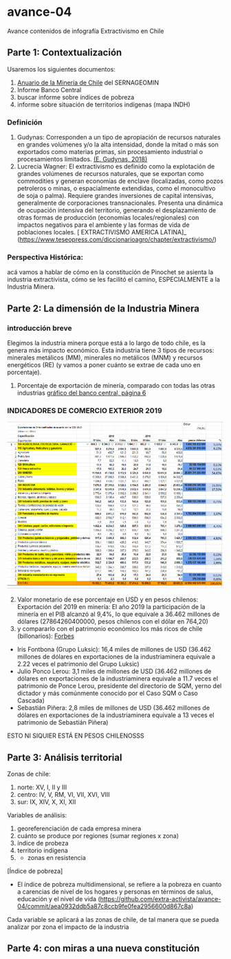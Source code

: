 # avance-04
Avance contenidos de infografía Extractivismo en Chile

## Parte 1: Contextualización

Usaremos los siguientes documentos:
1. [Anuario de la Minería de Chile](https://www.sernageomin.cl/anuario-de-la-mineria-de-chile/) del SERNAGEOMIN
2. Informe Banco Central 
3. buscar informe sobre índices de pobreza
4. informe sobre situación de territorios indígenas (mapa INDH)

### Definición
1. Gudynas: Corresponden a un tipo de apropiación de recursos naturales en grandes volúmenes y/o la alta intensidad, donde la mitad o más son exportados como materias primas, sin procesamiento industrial o procesamientos limitados. [(E. Gudynas, 2018)](http://gudynas.com/wp-content/uploads/GudynasExtractivismosConceptoViolenciasFuhem18.pdf)
2.  Lucrecia Wagner:  El extractivismo es definido como la explotación de grandes volúmenes de recursos naturales, que se exportan como commodities y generan economías de enclave (localizadas, como pozos petroleros o minas, o espacialmente extendidas, como el monocultivo de soja o palma). Requiere grandes inversiones de capital intensivas, generalmente de corporaciones transnacionales. Presenta una dinámica de ocupación intensiva del territorio, generando el desplazamiento de otras formas de producción (economías locales/regionales) con impactos negativos para el ambiente y las formas de vida de poblaciones locales.
[  EXTRACTIVISMO  AMERICA LATINA]_ (https://www.teseopress.com/diccionarioagro/chapter/extractivismo/)


### Perspectiva Histórica: 
acá vamos a hablar de cómo en la constitución de Pinochet se asienta la industria extractivista, cómo se les facilitó el camino, ESPECIALMENTE a la Industria Minera. 

## Parte 2: La dimensión de la Industria Minera
### introducción breve
Elegimos la industria minera porque está a lo largo de todo chile, es la genera más impacto económico. Esta industria tiene 3 tipos de recursos: minerales metálicos (MM), minerales no metálicos (MNM) y recursos energéticos (RE) (y vamos a poner cuánto se extrae de cada uno en porcentaje).

1. Porcentaje de exportación de minería, comparado con todas las otras industrias [gráfico del banco central, página 6](https://si3.bcentral.cl/estadisticas/Principal1/Informes/SE/COMEX/ice2019T4.pdf)

### INDICADORES DE  COMERCIO EXTERIOR  2019
![EXPORTACION DE CHILE 2019](https://github.com/extra-activista/avance-04/blob/main/imagenes/EXPORTACION%20DE%20CHILE%202019.PNG )

2. Valor monetario de ese porcentaje en USD y en pesos chilenos: 
Exportación del 2019 en minería: El año 2019 la participación de la minería en el PIB alcanzó al 9,4%, lo que equivale a 36.462 millones de dólares (27864260400000, pesos chilenos con el dólar en 764,20) 
3. y compararlo con el patrimonio económico los más ricos de chile (billonarios): [Forbes](https://www.forbes.com/real-time-billionaires/#26faadc83d78)
* Iris Fontbona (Grupo Luksic): 16,4 miles de millones de USD (36.462 millones de dólares en exportaciones de la industriaminera equivale a 2.22 veces el patrimonio del Grupo Luksic)
* Julio Ponco Lerou: 3,1 miles de millones de USD (36.462 millones de dólares en exportaciones de la industriaminera equivale a 11.7 veces el patrimonio de Ponce Lerou, presidente del directorio de SQM, yerno del dictador y más comúnmente conocido por el Caso SQM o Caso Cascada)
* Sebastián Piñera: 2,8 miles de millones de USD (36.462 millones de dólares en exportaciones de la industriaminera equivale a 13 veces el patrimonio de Sebastián Piñera)

ESTO NI SIQUIER ESTÁ EN PESOS CHILENOSSS

## Parte 3: Análisis territorial

Zonas de chile:
1. norte: XV, I, II y III
2. centro: IV, V, RM, VI, VII, XVI, VIII
3. sur: IX, XIV, X, XI, XII

Variables de análisis: 
1. georeferenciación de cada empresa minera 
2. cuánto se produce por regiones (sumar regiones x zona)
3. índice de probeza
4. territorio indígena
5. * zonas en resistencia

[Índice de pobreza] 

- El índice de pobreza multidimensional, se refiere a la pobreza en cuanto a carencias de nivel de los hogares y personas en términos de salus, educación y el nivel de vida 
(https://github.com/extra-activista/avance-04/commit/aea0932ddb5a87c8ccb9fe0fea2956600d867c8a)

Cada variable se aplicará a las zonas de chile, de tal manera que se pueda analizar por zona el impacto de la industria

## Parte 4: con miras a una nueva constitución
#
